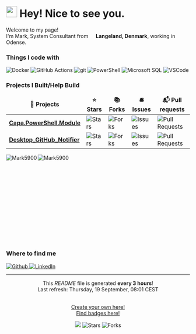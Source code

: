 <h1><img src="https://emojis.slackmojis.com/emojis/images/1531849430/4246/blob-sunglasses.gif?1531849430" width="30"/> Hey! Nice to see you.</h1>

<p>Welcome to my page! </br> I'm Mark, System Consultant from <img src="https://cdn-icons-png.flaticon.com/512/197/197565.png" width="13"/> <b>Langeland, Denmark</b>, working in Odense.
<h3>Things I code with</h3>
<p>
  <img alt="Docker" src="https://img.shields.io/badge/-Docker-46a2f1?style=flat-square&logo=docker&logoColor=white" />
  <img alt="GitHub Actions" src="https://img.shields.io/badge/-Github_Actions-2088FF?style=flat-square&logo=github-actions&logoColor=white" />
  <img alt="git" src="https://img.shields.io/badge/-Git-F05032?style=flat-square&logo=git&logoColor=white" />
  <img alt="PowerShell" src="https://img.shields.io/badge/Powershell-2CA5E0?style=flat-square&logo=git&logoColor=white" />
  <img alt="Microsoft SQL" src="https://img.shields.io/badge/Microsoft%20SQL%20Server-CC2927?style=flat-square&logo=git&logoColor=white" />
  <img alt="VSCode" src="https://img.shields.io/badge/Visual_Studio_Code-0078D4?style=flat-square&logo=git&logoColor=white" />
</p>

<h3>Projects I Built/Help Build</h3>
<table>
  <thead align="center">
    <tr border: none;>
      <td><b>🎁 Projects</b></td>
      <td><b>⭐ Stars</b></td>
      <td><b>📚 Forks</b></td>
      <td><b>🛎 Issues</b></td>
      <td><b>📬 Pull requests</b></td>
    </tr>
  </thead>
  <tbody>
    <tr>
	  <td><a href="https://github.com/Mark5900/Capa.PowerShell.Module"><b>Capa.PowerShell.Module</b></a></td>
      <td><img alt="Stars" src="https://img.shields.io/github/stars/Mark5900/Capa.PowerShell.Module?style=flat-square&labelColor=343b41"/></td>
      <td><img alt="Forks" src="https://img.shields.io/github/forks/Mark5900/Capa.PowerShell.Module?style=flat-square&labelColor=343b41"/></td>
      <td><img alt="Issues" src="https://img.shields.io/github/issues/Mark5900/Capa.PowerShell.Module?style=flat-square&labelColor=343b41"/></td>
      <td><img alt="Pull Requests" src="https://img.shields.io/github/issues-pr/Mark5900/Capa.PowerShell.Module?style=flat-square&labelColor=343b41"/></td>
    </tr>
	  <tr>
	  <td><a href="https://github.com/Mark5900/Desktop_GitHub_Notifier"><b>Desktop_GitHub_Notifier</b></a></td>
      <td><img alt="Stars" src="https://img.shields.io/github/stars/Mark5900/Desktop_GitHub_Notifier?style=flat-square&labelColor=343b41"/></td>
      <td><img alt="Forks" src="https://img.shields.io/github/forks/Mark5900/Desktop_GitHub_Notifier?style=flat-square&labelColor=343b41"/></td>
      <td><img alt="Issues" src="https://img.shields.io/github/issues/Mark5900/Desktop_GitHub_Notifier?style=flat-square&labelColor=343b41"/></td>
      <td><img alt="Pull Requests" src="https://img.shields.io/github/issues-pr/Mark5900/Desktop_GitHub_Notifier?style=flat-square&labelColor=343b41"/></td>
    </tr>
  </tbody>
</table>

<div align="center">
    <img align="left" src="https://github-readme-stats.vercel.app/api/top-langs/?username=Mark5900" alt="Mark5900" />
    <img align="left" src="https://github-readme-stats.vercel.app/api?username=Mark5900&show_icons=true" alt="Mark5900" />
</div>
<br />
<br />
<br />
<br />
<br />
<br />
<br />
<br />
<br />
<br />
<br />
<br />
<br />
<br />

<h3>Where to find me</h3>
<p>
    <a href="https://github.com/Mark5900" target="_blank">
        <img alt="Github" src="https://img.shields.io/badge/GitHub-%2312100E.svg?&style=for-the-badge&logo=Github&logoColor=white" />
    </a> 
    <a href="https://www.linkedin.com/in/mark-bønnelykke-rasmussen-b95a0312b/" target="_blank">
        <img alt="LinkedIn" src="https://img.shields.io/badge/linkedin-%230077B5.svg?&style=for-the-badge&logo=linkedin&logoColor=white" />
    </a>
</p>

------------
<p align="center">
    This <i>README</i> file is generated <b>every 3 hours</b>!
</br>
    Last refresh: Thursday, 19 September, 08:01 CEST<br />
<br/>

<p align="center">
<a href="https://medium.com/@th.guibert/how-to-create-a-self-updating-readme-md-for-your-github-profile-f8b05744ca91">Create your own here!</a>
<br/>
<a href="https://dev.to/envoy_/150-badges-for-github-pnk">Find badges here!</a>

<br/>

<p align="center">
<img src="https://github.com/Mark5900/Mark5900/workflows/README%20build/badge.svg" /> 
<img alt="Stars" src="https://img.shields.io/github/stars/Mark5900/Mark5900?style=flat-square&labelColor=343b41"/> 
<img alt="Forks" src="https://img.shields.io/github/forks/Mark5900/Mark5900?style=flat-square&labelColor=343b41"/>
</p>